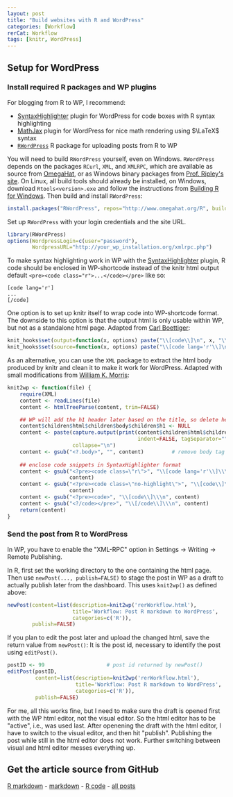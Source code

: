 ```yaml
---
layout: post
title: "Build websites with R and WordPress"
categories: [Workflow]
rerCat: Workflow
tags: [knitr, WordPress]
---
```





Setup for WordPress
-------------------------

### Install required R packages and WP plugins

For blogging from R to WP, I recommend:

 - [SyntaxHighlighter](http://wordpress.org/extend/plugins/syntaxhighlighter/) plugin for WordPress for code boxes with R syntax highlighting
 - [MathJax](http://wordpress.org/extend/plugins/mathjax-latex/) plugin for WordPress for nice math rendering using $\LaTeX$ syntax
 - [`RWordPress`](http://www.omegahat.org/R/src/contrib/) R package for uploading posts from R to WP

You will need to build `RWordPress` yourself, even on Windows. `RWordPress` depends on the packages `RCurl`, `XML`, and `XMLRPC`, which are available as source from [OmegaHat](http://www.omegahat.org/R/src/contrib/), or as Windows binary packages from [Prof. Ripley's site](http://www.stats.ox.ac.uk/pub/RWin/bin/windows/contrib/2.15/). On Linux, all build tools should already be installed, on Windows, download `Rtools<version>.exe` and follow the instructions from [Building R for Windows](http://cran.r-project.org/bin/windows/Rtools/). Then build and install `RWordPress`:


```r
install.packages("RWordPress", repos="http://www.omegahat.org/R", build=TRUE)
```


Set up `RWordPress` with your login credentials and the site URL.


```r
library(RWordPress)
options(WordpressLogin=c(user="password"),
        WordpressURL="http://your_wp_installation.org/xmlrpc.php")
```


To make syntax highlighting work in WP with the [SyntaxHighlighter](http://wordpress.org/extend/plugins/syntaxhighlighter/) plugin, R code should be enclosed in WP-shortcode instead of the knitr html output default `<pre><code class="r">...</code></pre>` like so:

```
[code lang='r']
...
[/code]
```

One option is to set up knitr itself to wrap code into WP-shortcode format. The downside to this option is that the output html is only usable within WP, but not as a standalone html page. Adapted from [Carl Boettiger](http://www.carlboettiger.info/2012/02/27/using-knitr-and-rwordpress-to-publish-results-directly-from-r-6.html):


```r
knit_hooks$set(output=function(x, options) paste("\\[code\\]\n", x, "\\[/code\\]\n", sep=""))
knit_hooks$set(source=function(x, options) paste("\\[code lang='r'\\]\n", x, "\\[/code\\]\n", sep=""))
```


As an alternative, you can use the `XML` package to extract the html body produced by knitr and clean it to make it work for WordPress. Adapted with small modifications from [William K. Morris](http://wkmor1.wordpress.com/2012/07/01/rchievement-of-the-day-3-bloggin-from-r-14/):


```r
knit2wp <- function(file) {
    require(XML)
    content <- readLines(file)
    content <- htmlTreeParse(content, trim=FALSE)

    ## WP will add the h1 header later based on the title, so delete here
    content$children$html$children$body$children$h1 <- NULL
    content <- paste(capture.output(print(content$children$html$children$body,
                                          indent=FALSE, tagSeparator="")),
                     collapse="\n")
    content <- gsub("<?.body>", "", content)         # remove body tag
    
    ## enclose code snippets in SyntaxHighlighter format
    content <- gsub("<?pre><code class=\"r\">", "\\[code lang='r'\\]\\\n",
                    content)
    content <- gsub("<?pre><code class=\"no-highlight\">", "\\[code\\]\\\n",
                    content)
    content <- gsub("<?pre><code>", "\\[code\\]\\\n", content)
    content <- gsub("<?/code></pre>", "\\[/code\\]\\\n", content)
    return(content)
}
```


### Send the post from R to WordPress

In WP, you have to enable the "XML-RPC" option in Settings -> Writing -> Remote Publishing.

In R, first set the working directory to the one containing the html page. Then use `newPost(..., publish=FALSE)` to stage the post in WP as a draft to actually publish later from the dashboard. This uses `knit2wp()` as defined above:


```r
newPost(content=list(description=knit2wp('rerWorkflow.html'),
                     title='Workflow: Post R markdown to WordPress',
                     categories=c('R')),
        publish=FALSE)
```


If you plan to edit the post later and upload the changed html, save the return value from `newPost()`: It is the post id, necessary to identify the post using `editPost()`.


```r
postID <- 99                    # post id returned by newPost()
editPost(postID,
         content=list(description=knit2wp('rerWorkflow.html'),
                      title='Workflow: Post R markdown to WordPress',
                      categories=c('R')),
         publish=FALSE)
```



For me, all this works fine, but I need to make sure the draft is opened first with the WP html editor, not the visual editor. So the html editor has to be "active", i.e., was used last. After openening the draft with the html editor, I have to switch to the visual editor, and then hit "publish". Publishing the post while still in the html editor does not work. Further switching between visual and html editor messes everything up.

Get the article source from GitHub
----------------------------------------------

[R markdown](https://github.com/dwoll/RExRepos/raw/master/Rmd/rerWorkflowWP.Rmd) - [markdown](https://github.com/dwoll/RExRepos/raw/master/md/rerWorkflowWP.md) - [R code](https://github.com/dwoll/RExRepos/raw/master/R/rerWorkflowWP.R) - [all posts](https://github.com/dwoll/RExRepos/)
